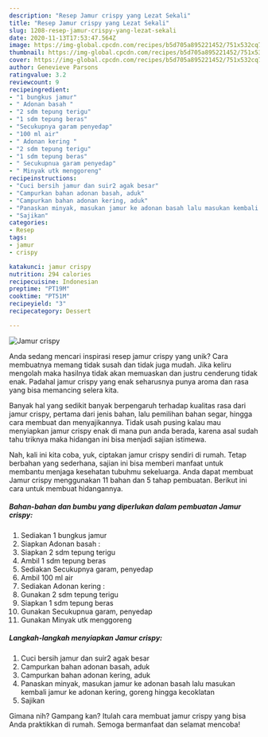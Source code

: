 ```yaml
---
description: "Resep Jamur crispy yang Lezat Sekali"
title: "Resep Jamur crispy yang Lezat Sekali"
slug: 1208-resep-jamur-crispy-yang-lezat-sekali
date: 2020-11-13T17:53:47.564Z
image: https://img-global.cpcdn.com/recipes/b5d705a895221452/751x532cq70/jamur-crispy-foto-resep-utama.jpg
thumbnail: https://img-global.cpcdn.com/recipes/b5d705a895221452/751x532cq70/jamur-crispy-foto-resep-utama.jpg
cover: https://img-global.cpcdn.com/recipes/b5d705a895221452/751x532cq70/jamur-crispy-foto-resep-utama.jpg
author: Genevieve Parsons
ratingvalue: 3.2
reviewcount: 9
recipeingredient:
- "1 bungkus jamur"
- " Adonan basah "
- "2 sdm tepung terigu"
- "1 sdm tepung beras"
- "Secukupnya garam penyedap"
- "100 ml air"
- " Adonan kering "
- "2 sdm tepung terigu"
- "1 sdm tepung beras"
- " Secukupnua garam penyedap"
- " Minyak utk menggoreng"
recipeinstructions:
- "Cuci bersih jamur dan suir2 agak besar"
- "Campurkan bahan adonan basah, aduk"
- "Campurkan bahan adonan kering, aduk"
- "Panaskan minyak, masukan jamur ke adonan basah lalu masukan kembali jamur ke adonan kering, goreng hingga kecoklatan"
- "Sajikan"
categories:
- Resep
tags:
- jamur
- crispy

katakunci: jamur crispy 
nutrition: 294 calories
recipecuisine: Indonesian
preptime: "PT19M"
cooktime: "PT51M"
recipeyield: "3"
recipecategory: Dessert

---
```



![Jamur crispy](https://img-global.cpcdn.com/recipes/b5d705a895221452/751x532cq70/jamur-crispy-foto-resep-utama.jpg)

Anda sedang mencari inspirasi resep jamur crispy yang unik? Cara membuatnya memang tidak susah dan tidak juga mudah. Jika keliru mengolah maka hasilnya tidak akan memuaskan dan justru cenderung tidak enak. Padahal jamur crispy yang enak seharusnya punya aroma dan rasa yang bisa memancing selera kita.

Banyak hal yang sedikit banyak berpengaruh terhadap kualitas rasa dari jamur crispy, pertama dari jenis bahan, lalu pemilihan bahan segar, hingga cara membuat dan menyajikannya. Tidak usah pusing kalau mau menyiapkan jamur crispy enak di mana pun anda berada, karena asal sudah tahu triknya maka hidangan ini bisa menjadi sajian istimewa.




Nah, kali ini kita coba, yuk, ciptakan jamur crispy sendiri di rumah. Tetap berbahan yang sederhana, sajian ini bisa memberi manfaat untuk membantu menjaga kesehatan tubuhmu sekeluarga. Anda dapat membuat Jamur crispy menggunakan 11 bahan dan 5 tahap pembuatan. Berikut ini cara untuk membuat hidangannya.

<!--inarticleads1-->

##### Bahan-bahan dan bumbu yang diperlukan dalam pembuatan Jamur crispy:

1. Sediakan 1 bungkus jamur
1. Siapkan  Adonan basah :
1. Siapkan 2 sdm tepung terigu
1. Ambil 1 sdm tepung beras
1. Sediakan Secukupnya garam, penyedap
1. Ambil 100 ml air
1. Sediakan  Adonan kering :
1. Gunakan 2 sdm tepung terigu
1. Siapkan 1 sdm tepung beras
1. Gunakan  Secukupnua garam, penyedap
1. Gunakan  Minyak utk menggoreng




<!--inarticleads2-->

##### Langkah-langkah menyiapkan Jamur crispy:

1. Cuci bersih jamur dan suir2 agak besar
1. Campurkan bahan adonan basah, aduk
1. Campurkan bahan adonan kering, aduk
1. Panaskan minyak, masukan jamur ke adonan basah lalu masukan kembali jamur ke adonan kering, goreng hingga kecoklatan
1. Sajikan




Gimana nih? Gampang kan? Itulah cara membuat jamur crispy yang bisa Anda praktikkan di rumah. Semoga bermanfaat dan selamat mencoba!
